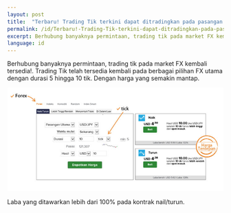 ```yaml
---
layout: post
title:  "Terbaru! Trading Tik terkini dapat ditradingkan pada pasangan utama FX"
permalink: /id/Terbaru!-Trading-Tik-terkini-dapat-ditradingkan-pada-pasangan-utama-FX/
excerpt: Berhubung banyaknya permintaan, trading tik pada market FX kembali tersedia!.
language: id
---
```


Berhubung banyaknya permintaan, trading tik pada market FX kembali tersedia!. Trading Tik telah tersedia kembali pada berbagai pilihan FX utama dengan durasi 5 hingga 10 tik. Dengan harga yang semakin mantap.

![](/images/FX-ticktrade-id.jpg)


Laba yang ditawarkan lebih dari 100% pada kontrak nail/turun.
